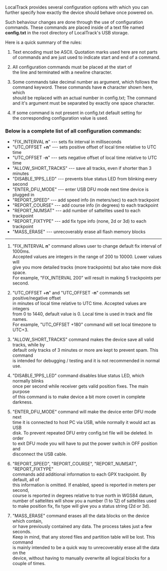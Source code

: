 LocalTrack provides several configuration options with which you can  
further specify how exactly the device should behave once powered on.  
  
Such behaviour changes are done through the use of configuration  
commands. These commands are placed inside of a text file named  
**config.txt** in the root directory of LocalTrack's USB storage.  
  
Here is a quick summary of the rules:  
  
1. Text encoding must be ASCII. Quotation marks used here are not parts  
of commands and are just used to indicate start and end of a command.  
  
2. All configuration commands must be placed at the start of  
the line and terminated with a newline character.  
  
3. Some commands take decimal number as argument, which follows the  
command keyword. These commands have **n** character shown here, which  
should be replaced with an actual number in config.txt; The command  
and it's argument must be separated by exactly one space character.  
  
4. If some command is not present in config.txt default setting for  
the corresponding configuration value is used.  
  
### Below is a complete list of all configuration commands:  
  
* "FIX_INTERVAL **n**"   --- sets fix interval in milliseconds  
* "UTC_OFFSET +**n**"   --- sets positive offset of local time relative to UTC time  
* "UTC_OFFSET -**n**"   --- sets negative offset of local time relative to UTC time  
* "ALLOW_SHORT_TRACKS"   --- save all tracks, even if shorter than 3 minutes  
* "DISABLE_1PPS_LED"   --- prevents blue status LED from blinking every second 
* "ENTER_DFU_MODE"   --- enter USB DFU mode next time device is plugged in  
* "REPORT_SPEED"   --- add speed info (in meters/sec) to each trackpoint  
* "REPORT_COURSE"   --- add course info (in degrees) to each trackpoint  
* "REPORT_NUMSAT"   --- add number of sattelites used to each trackpoint  
* "REPORT_FIXTYPE"   --- add fix type info (none, 2d or 3d) to each trackpoint  
* "MASS_ERASE"   --- unrecoverably erase all flash memory blocks  
  
---
  
1. "FIX_INTERVAL **n**" command allows user to change default fix interval of 1000ms.  
Accepted values are integers in the range of 200 to 10000. Lower values will  
give you more detailed tracks (more trackpoints) but also take more disk space.  
For example, "FIX_INTERVAL 200" will result in making 5 trackpoints per second.  
  
2. "UTC_OFFSET +**n**" and "UTC_OFFSET -**n**" commands set positive/negative offset  
in minutes of local time relative to UTC time. Accepted values are integers  
from 0 to 1440, default value is 0. Local time is used in track and file names.  
For example, "UTC_OFFSET +180" command will set local timezone to UTC+3.  
  
3. "ALLOW_SHORT_TRACKS" command makes the device save all valid tracks, while by  
default only tracks of 3 minutes or more are kept to prevent spam. This command  
is intended for debugging / testing and it is not recommended in normal use.  
  
4. "DISABLE_1PPS_LED" command disables blue status LED, which normally blinks  
once per second while receiver gets valid position fixes. The main purpose  
of this command is to make device a bit more covert in complete darkness.  
  
5. "ENTER_DFU_MODE" command will make the device enter DFU mode next  
time it is connected to host PC via USB, while normally it would act as USB  
disk. To prevent repeated DFU entry config.txt file will be deleted. In order  
to exit DFU mode you will have to put the power switch in OFF position and  
disconnect the USB cable.  
  
6. "REPORT_SPEED", "REPORT_COURSE", "REPORT_NUMSAT", "REPORT_FIXTYPE"  
commands add additional information to each GPX trackpoint. By default, all of  
this information is omitted. If enabled, speed is reported in meters per second,  
course is reported in degrees relative to true north in WGS84 datum,  
number of sattelites will show you a number (1 to 12) of sattelites used  
to make position fix, fix type will give you a status string (2d or 3d).  
  
7. "MASS_ERASE" command erases all the data blocks on the device which contain,  
or have previously contained any data. The process takes just a few seconds.  
Keep in mind, that any stored files and partition table will be lost. This command  
is mainly intended to be a quick way to unrecoverably erase all the data on the  
device, without having to manually overwrite all logical blocks for a couple of times.  
  